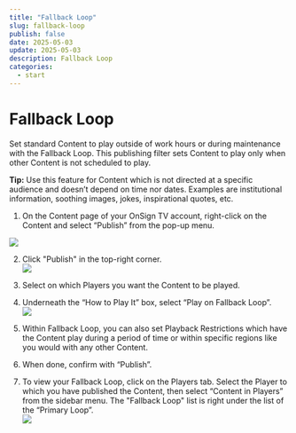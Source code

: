```yaml
---
title: "Fallback Loop"
slug: fallback-loop
publish: false
date: 2025-05-03
update: 2025-05-03
description: Fallback Loop
categories:
  - start
---
```


Fallback Loop
=============

Set standard Content to play outside of work hours or during maintenance with the Fallback Loop. This publishing filter sets Content to play only when other Content is not scheduled to play.

**Tip:** Use this feature for Content which is not directed at a specific audience and doesn’t depend on time nor dates. Examples are institutional information, soothing images, jokes, inspirational quotes, etc.

1. On the Content page of your OnSign TV account, right-click on the Content and select “Publish” from the pop-up menu.

![](https://static.helpjuice.com/helpjuice_production/uploads/upload/image/23821/direct/1741800274939/image.png)

2. Click "Publish" in the top-right corner.  
   ![](https://static.helpjuice.com/helpjuice_production/uploads/upload/image/23821/direct/1731692273323/fallback-loop_2.png)

1. Select on which Players you want the Content to be played.
2. Underneath the “How to Play It” box, select “Play on Fallback Loop”.  
   ![](https://static.helpjuice.com/helpjuice_production/uploads/upload/image/23821/direct/1731692297729/fallback-loop_3.png)
3. Within Fallback Loop, you can also set Playback Restrictions which have the Content play during a period of time or within specific regions like you would with any other Content.
4. When done, confirm with “Publish”.
5. To view your Fallback Loop, click on the Players tab. Select the Player to which you have published the Content, then select “Content in Players” from the sidebar menu. The "Fallback Loop" list is right under the list of the “Primary Loop”.  
   ![](https://static.helpjuice.com/helpjuice_production/uploads/upload/image/23821/direct/1731692310854/fallback-loop_4.png)
